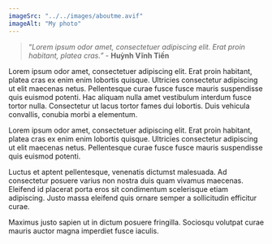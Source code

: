 ```yaml
---
imageSrc: "../../images/aboutme.avif"
imageAlt: "My photo"
---
```


> “_Lorem ipsum odor amet, consectetuer adipiscing elit. Erat proin habitant, platea cras.”_ - **Huỳnh Vĩnh Tiến**

Lorem ipsum odor amet, consectetuer adipiscing elit. Erat proin habitant, platea cras ex enim enim lobortis quisque. Ultricies consectetur adipiscing ut elit maecenas netus. Pellentesque curae fusce fusce mauris suspendisse quis euismod potenti. Hac aliquam nulla amet vestibulum interdum fusce tortor nulla. Consectetur ut lacus tortor fames dui lobortis. Duis vehicula convallis, conubia morbi a elementum.

Lorem ipsum odor amet, consectetuer adipiscing elit. Erat proin habitant, platea cras ex enim enim lobortis quisque. Ultricies consectetur adipiscing ut elit maecenas netus. Pellentesque curae fusce fusce mauris suspendisse quis euismod potenti. 

Luctus et aptent pellentesque, venenatis dictumst malesuada. Ad consectetur posuere varius non nostra duis quam vivamus maecenas. Eleifend id placerat porta eros sit condimentum scelerisque etiam adipiscing. Justo massa eleifend quis ornare semper a sollicitudin efficitur curae.

Maximus justo sapien ut in dictum posuere fringilla. Sociosqu volutpat curae mauris auctor magna imperdiet fusce iaculis. 